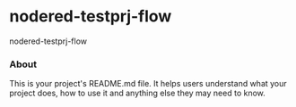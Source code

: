 nodered-testprj-flow
====================

nodered-testprj-flow

### About

This is your project's README.md file. It helps users understand what your
project does, how to use it and anything else they may need to know.